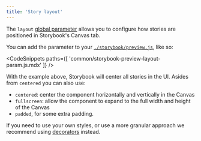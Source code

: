 ```yaml
---
title: 'Story layout'
---
```


The `layout` [global parameter](../writing-stories/parameters.md) allows you to configure how stories are positioned in Storybook's Canvas tab. 

You can add the parameter to your [`./storybook/preview.js`](./overview.md#configure-story-rendering), like so:

<!-- prettier-ignore-start -->

<CodeSnippets
  paths={[
    'common/storybook-preview-layout-param.js.mdx'
  ]}
/>

<!-- prettier-ignore-end -->

With the example above, Storybook will center all stories in the UI. Asides from `centered` you can also use:

- `centered`: center the component horizontally and vertically in the Canvas
- `fullscreen`: allow the component to expand to the full width and height of the Canvas
- `padded`, for some extra padding.

If you need to use your own styles, or use a more granular approach we recommend using [decorators](../writing-stories/decorators.md) instead.
